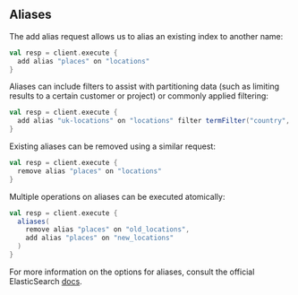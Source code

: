 ## Aliases

The add alias request allows us to alias an existing index to another name:

```scala
val resp = client.execute {
  add alias "places" on "locations"
}
```

Aliases can include filters to assist with partitioning data (such as limiting results to a certain customer or project) or commonly applied filtering:

```scala
val resp = client.execute {
  add alias "uk-locations" on "locations" filter termFilter("country", "uk")
}
```

Existing aliases can be removed using a similar request:

```scala
val resp = client.execute {
  remove alias "places" on "locations"
}
```

Multiple operations on aliases can be executed atomically:

```scala
val resp = client.execute {
  aliases(
    remove alias "places" on "old_locations",
    add alias "places" on "new_locations"
  )
}
```


For more information on the options for aliases, consult the official ElasticSearch [docs](http://www.elasticsearch.org/guide/en/elasticsearch/reference/current/indices-aliases.html).
